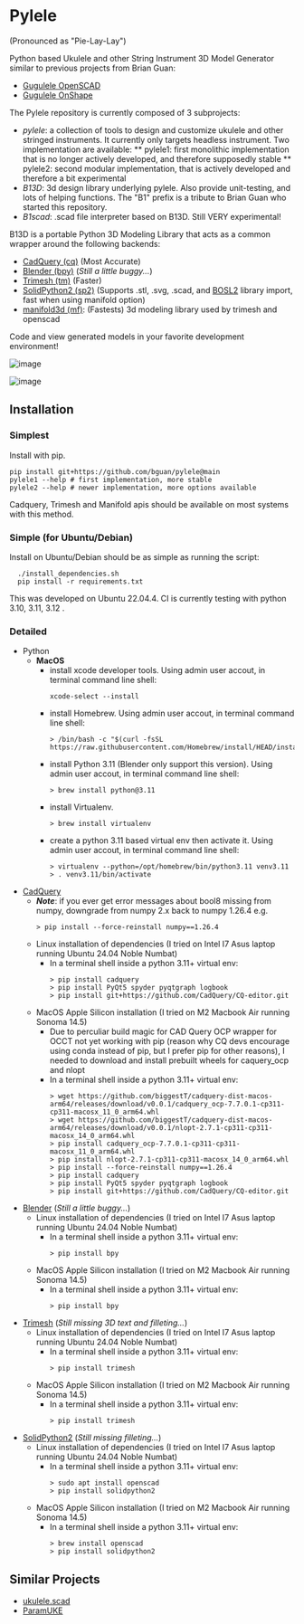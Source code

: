 # Pylele

(Pronounced as "Pie-Lay-Lay")

Python based Ukulele and other String Instrument 3D Model Generator similar to previous projects from Brian Guan:
* [Gugulele OpenSCAD](https://github.com/bguan/gugulele)
* [Gugulele OnShape](https://cad.onshape.com/documents/5d1958b45f2484ebebb64adf/w/d0b2164f9e843f6c6ce251e7/e/f0e54aef28e6154294039ef1?renderMode=0&uiState=664913bd22703c32bc251667)

The Pylele repository is currently composed of 3 subprojects:
* *pylele*: a collection of tools to design and customize ukulele and other stringed instruments. It currently only targets headless instrument. Two implementation are available:
** pylele1: first monolithic implementation that is no longer actively developed, and therefore supposedly stable
** pylele2: second modular implementation, that is actively developed and therefore a bit experimental
* *B13D*: 3d design library underlying pylele. Also provide unit-testing, and lots of helping functions. The "B1" prefix is a tribute to Brian Guan who started this repository.
* *B1scad*: .scad file interpreter based on B13D. Still VERY experimental! 

B13D is a portable Python 3D Modeling Library that acts as a common wrapper around the following backends:

* [CadQuery (cq)](https://github.com/CadQuery/cadquery) (Most Accurate)
* [Blender (bpy)](https://github.com/blender/blender) (*Still a little buggy...*)
* [Trimesh (tm)](https://github.com/mikedh/trimesh) (Faster)
* [SolidPython2 (sp2)](https://github.com/jeff-dh/SolidPython) (Supports .stl, .svg, .scad, and [BOSL2](https://github.com/BelfrySCAD/BOSL2) library import, fast when using manifold option)
* [manifold3d (mf)](https://github.com/elalish/manifold): (Fastests) 3d modeling library used by trimesh and openscad

Code and view generated models in your favorite development environment!

![image](https://github.com/bguan/pylele/assets/1054657/0a9001a3-1a84-4bf9-a439-4f9434c259a3)

![image](https://github.com/bguan/pylele/assets/1054657/6e3b11f1-08fd-4d8d-aaa9-e8e563bf0d08)

## Installation

### Simplest

Install with pip.

```
pip install git+https://github.com/bguan/pylele@main
pylele1 --help # first implementation, more stable
pylele2 --help # newer implementation, more options available
```

Cadquery, Trimesh and Manifold apis should be available on most systems with this method.

### Simple (for Ubuntu/Debian)

Install on Ubuntu/Debian should be as simple as running the script:

```
  ./install_dependencies.sh
  pip install -r requirements.txt
```

This was developed on Ubuntu 22.04.4.
CI is currently testing with python 3.10, 3.11, 3.12 .

### Detailed
* Python
  * **MacOS**
    * install xcode developer tools. Using admin user accout, in terminal command line shell:
      ```
      xcode-select --install
      ```
    * install Homebrew. Using admin user accout, in terminal command line shell:
      ```
      > /bin/bash -c "$(curl -fsSL https://raw.githubusercontent.com/Homebrew/install/HEAD/install.sh)"
      ```
    * install Python 3.11 (Blender only support this version). Using admin user accout, in terminal command line shell:
      ```
      > brew install python@3.11
      ```
    * install Virtualenv.
      ```
      > brew install virtualenv
      ```
    * create a python 3.11 based virtual env then activate it. Using admin user accout, in terminal command line shell:
      ```
      > virtualenv --python=/opt/homebrew/bin/python3.11 venv3.11
      > . venv3.11/bin/activate
      ```
* [CadQuery](https://github.com/CadQuery/cadquery)
   * ***Note***: if you ever get error messages about bool8 missing from numpy, downgrade from numpy 2.x back to numpy 1.26.4 e.g.
     ```
     > pip install --force-reinstall numpy==1.26.4
     ```
  * Linux installation of dependencies (I tried on Intel I7 Asus laptop running Ubuntu 24.04 Noble Numbat)
    * In a terminal shell inside a python 3.11+ virtual env:
      ```
      > pip install cadquery
      > pip install PyQt5 spyder pyqtgraph logbook
      > pip install git+https://github.com/CadQuery/CQ-editor.git
      ```
  * MacOS Apple Silicon installation (I tried on M2 Macbook Air running Sonoma 14.5)
    * Due to perculiar build magic for CAD Query OCP wrapper for OCCT not yet working with pip
      (reason why CQ devs encourage using conda instead of pip, but I prefer pip for other reasons),
      I needed to download and install prebuilt wheels for caquery_ocp and nlopt
    * In a terminal shell inside a python 3.11+ virtual env:
      ```
      > wget https://github.com/biggestT/cadquery-dist-macos-arm64/releases/download/v0.0.1/cadquery_ocp-7.7.0.1-cp311-cp311-macosx_11_0_arm64.whl
      > wget https://github.com/biggestT/cadquery-dist-macos-arm64/releases/download/v0.0.1/nlopt-2.7.1-cp311-cp311-macosx_14_0_arm64.whl
      > pip install cadquery_ocp-7.7.0.1-cp311-cp311-macosx_11_0_arm64.whl
      > pip install nlopt-2.7.1-cp311-cp311-macosx_14_0_arm64.whl
      > pip install --force-reinstall numpy==1.26.4
      > pip install cadquery
      > pip install PyQt5 spyder pyqtgraph logbook
      > pip install git+https://github.com/CadQuery/CQ-editor.git
      ```
* [Blender](https://github.com/blender/blender) (*Still a little buggy...*)
  * Linux installation of dependencies (I tried on Intel I7 Asus laptop running Ubuntu 24.04 Noble Numbat)
    * In a terminal shell inside a python 3.11+ virtual env:
      ```
      > pip install bpy
      ```
  * MacOS Apple Silicon installation (I tried on M2 Macbook Air running Sonoma 14.5)
    * In a terminal shell inside a python 3.11+ virtual env:
      ```
      > pip install bpy
      ```
* [Trimesh](https://github.com/mikedh/trimesh) (*Still missing 3D text and filleting...*)
  * Linux installation of dependencies (I tried on Intel I7 Asus laptop running Ubuntu 24.04 Noble Numbat)
    * In a terminal shell inside a python 3.11+ virtual env:
      ```
      > pip install trimesh
      ```
  * MacOS Apple Silicon installation (I tried on M2 Macbook Air running Sonoma 14.5)
    * In a terminal shell inside a python 3.11+ virtual env:
      ```
      > pip install trimesh
      ```
* [SolidPython2](https://github.com/jeff-dh/SolidPython) (*Still missing filleting...*)
  * Linux installation of dependencies (I tried on Intel I7 Asus laptop running Ubuntu 24.04 Noble Numbat)
    * In a terminal shell inside a python 3.11+ virtual env:
      ```
      > sudo apt install openscad
      > pip install solidpython2
      ```
  * MacOS Apple Silicon installation (I tried on M2 Macbook Air running Sonoma 14.5)
    * In a terminal shell inside a python 3.11+ virtual env:
      ```
      > brew install openscad
      > pip install solidpython2
      ```

## Similar Projects
* [ukulele.scad](https://github.com/roadyyy/ukulele.scad)
* [ParamUKE](https://github.com/berkbig/ParamUKE)
